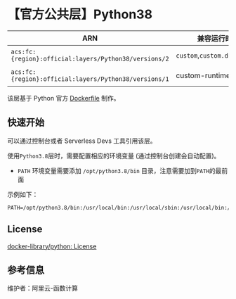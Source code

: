 
# 【官方公共层】Python38

| ARN  |  兼容运行时  | 版本 |
|------|------|--------|
| `acs:fc:{region}:official:layers/Python38/versions/2` | `custom`,`custom.debian10`   | Python 3.8.13 |
| `acs:fc:{region}:official:layers/Python38/versions/1` | custom-runtime   | Python 3.8.13 |

该层基于 Python 官方 [Dockerfile](https://github.com/docker-library/python/blob/7b9d62e229bda6312b9f91b37ab83e33b4e34542/3.8/buster/Dockerfile) 制作。

## 快速开始
可以通过控制台或者 Serverless Devs 工具引用该层。

使用`Python3.8`层时，需要配置相应的环境变量 (通过控制台创建会自动配置)。
- `PATH` 环境变量需要添加 `/opt/python3.8/bin` 目录，注意需要加到`PATH`的最前面

示例如下：
```shell
PATH=/opt/python3.8/bin:/usr/local/bin:/usr/local/sbin:/usr/local/bin:/usr/sbin:/usr/bin:/sbin:/bin:/opt/bin
```

## License
[docker-library/python: License](https://github.com/docker-library/python/blob/7b9d62e229bda6312b9f91b37ab83e33b4e34542/LICENSE)

## 参考信息
维护者：阿里云-函数计算
